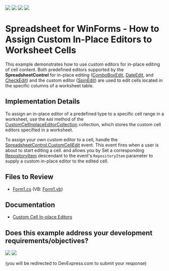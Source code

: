 <!-- default badges list -->
![](https://img.shields.io/endpoint?url=https://codecentral.devexpress.com/api/v1/VersionRange/128613434/24.2.1%2B)
[![](https://img.shields.io/badge/Open_in_DevExpress_Support_Center-FF7200?style=flat-square&logo=DevExpress&logoColor=white)](https://supportcenter.devexpress.com/ticket/details/T385401)
[![](https://img.shields.io/badge/📖_How_to_use_DevExpress_Examples-e9f6fc?style=flat-square)](https://docs.devexpress.com/GeneralInformation/403183)
[![](https://img.shields.io/badge/💬_Leave_Feedback-feecdd?style=flat-square)](#does-this-example-address-your-development-requirementsobjectives)
<!-- default badges end -->

# Spreadsheet for WinForms - How to Assign Custom In-Place Editors to Worksheet Cells

This example demonstrates how to use custom editors for in-place editing of cell content. Both predefined editors supported by the **SpreadsheetControl** for in-place editing ([ComboBoxEdit](https://docs.devexpress.com/WindowsForms/DevExpress.XtraEditors.ComboBoxEdit), [DateEdit](https://docs.devexpress.com/WindowsForms/DevExpress.XtraEditors.DateEdit), and [CheckEdit](https://docs.devexpress.com/WindowsForms/DevExpress.XtraEditors.CheckEdit)) and the custom editor ([SpinEdit](https://docs.devexpress.com/WindowsForms/DevExpress.XtraEditors.SpinEdit)) are used to edit cells located in the specific columns of a worksheet table.

## Implementation Details

To assign an in-place editor of a predefined type to a specific cell range in a worksheet, use the `Add` method of the [CustomCellInplaceEditorCollection](https://docs.devexpress.com/OfficeFileAPI/DevExpress.Spreadsheet.CustomCellInplaceEditorCollection) collection, which stores the custom cell editors specified in a worksheet.

To assign your own custom editor to a cell, handle the [SpreadsheetControl.CustomCellEdit](https://docs.devexpress.com/WindowsForms/DevExpress.XtraSpreadsheet.SpreadsheetControl.CustomCellEdit) event. This event fires when a user is about to start editing a cell. and allows you by Set a corresponding [RepositoryItem](https://docs.devexpress.com/WindowsForms/DevExpress.XtraEditors.Repository.RepositoryItem) descendant to the event's `RepositoryItem` parameter to supply a custom in-place editor to the edited cell.

## Files to Review

* [Form1.cs](./CS/Spreadsheet_CustomCellEditors/Form1.cs) (VB: [Form1.vb](./VB/Spreadsheet_CustomCellEditors/Form1.vb))

## Documentation

* [Custom Cell In-place Editors](https://docs.devexpress.com/WindowsForms/18170/controls-and-libraries/spreadsheet/cell-basics/custom-cell-in-place-editors)
<!-- feedback -->
## Does this example address your development requirements/objectives?

[<img src="https://www.devexpress.com/support/examples/i/yes-button.svg"/>](https://www.devexpress.com/support/examples/survey.xml?utm_source=github&utm_campaign=winforms-spreadsheet-assign-custom-in-place-editors&~~~was_helpful=yes) [<img src="https://www.devexpress.com/support/examples/i/no-button.svg"/>](https://www.devexpress.com/support/examples/survey.xml?utm_source=github&utm_campaign=winforms-spreadsheet-assign-custom-in-place-editors&~~~was_helpful=no)

(you will be redirected to DevExpress.com to submit your response)
<!-- feedback end -->
